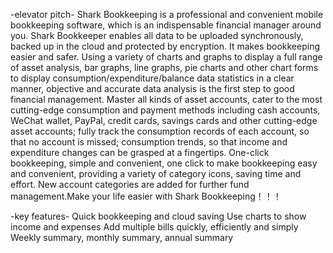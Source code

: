 -elevator pitch-
Shark Bookkeeping is a professional and convenient mobile bookkeeping software, which is an indispensable financial manager around you. Shark Bookkeeper enables all data to be uploaded synchronously, backed up in the cloud and protected by encryption. It makes bookkeeping easier and safer. Using a variety of charts and graphs to display a full range of asset analysis, bar graphs, line graphs, pie charts and other chart forms to display consumption/expenditure/balance data statistics in a clear manner, objective and accurate data analysis is the first step to good financial management. Master all kinds of asset accounts, cater to the most cutting-edge consumption and payment methods including cash accounts, WeChat wallet, PayPal, credit cards, savings cards and other cutting-edge asset accounts; fully track the consumption records of each account, so that no account is missed; consumption trends, so that income and expenditure changes can be grasped at a fingertips. One-click bookkeeping, simple and convenient, one click to make bookkeeping easy and convenient, providing a variety of category icons, saving time and effort. New account categories are added for further fund management.Make your life easier with Shark Bookkeeping！！！

-key features-
Quick bookkeeping and cloud saving
Use charts to show income and expenses
Add multiple bills quickly, efficiently and simply
Weekly summary, monthly summary, annual summary
